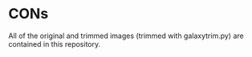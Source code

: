 # CONs

All of the original and trimmed images (trimmed with galaxytrim.py) are contained in this repository.
